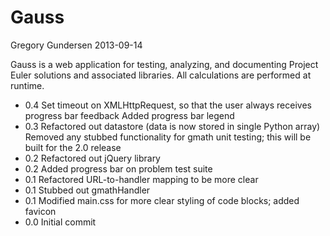 Gauss
=====
Gregory Gundersen
2013-09-14

Gauss is a web application for testing, analyzing, and documenting Project
Euler solutions and associated libraries. All calculations are performed at
runtime.

- 0.4 Set timeout on XMLHttpRequest, so that the user always receives progress bar feedback
Added progress bar legend
- 0.3 Refactored out datastore (data is now stored in single Python array)
Removed any stubbed functionality for gmath unit testing; this will be built for the 2.0 release
- 0.2 Refactored out jQuery library
- 0.2 Added progress bar on problem test suite
- 0.1 Refactored URL-to-handler mapping to be more clear
- 0.1 Stubbed out gmathHandler
- 0.1 Modified main.css for more clear styling of code blocks; added favicon
- 0.0 Initial commit
